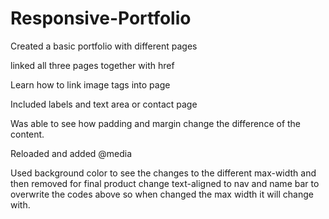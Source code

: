 # Responsive-Portfolio

Created a basic portfolio with different pages

linked all three pages together with href 

Learn how to link image tags into page 

Included labels and text area or contact page

Was able to see how padding and margin change the difference of the content. 

Reloaded and added @media

Used background color to see the changes to the different max-width and then removed for final product
change text-aligned to nav and name bar to overwrite the codes above so when changed the max width it will change with. 
